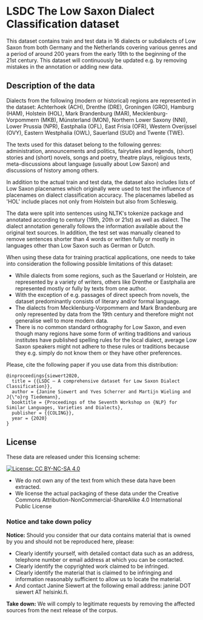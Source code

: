 # LSDC The Low Saxon Dialect Classification dataset

This dataset contains train and test data in 16 dialects or subdialects of Low Saxon from both Germany and the Netherlands covering various genres and a period of around 200 years from the early 19th to the beginning of the 21st century. This dataset will continuously be updated e.g. by removing mistakes in the annotation or adding new data. 

## Description of the data 

Dialects from the following (modern or historical) regions are represented in the dataset: Achterhoek (ACH), Drenthe (DRE), Groningen (GRO), Hamburg (HAM), Holstein (HOL), Mark Brandenburg (MAR), Mecklenburg-Vorpommern (MKB), Münsterland (MON), Northern Lower Saxony (NNI), Lower Prussia (NPR), Eastphalia (OFL), East Frisia (OFR), Western Overijssel (OVY), Eastern Westphalia (OWL), Sauerland (SUD) and Twente (TWE).

The texts used for this dataset belong to the following genres: administration, announcements and politics, fairytales and legends, (short) stories and (short) novels, songs and poetry, theatre plays, religious texts, meta-discussions about language (usually about Low Saxon) and discussions of history among others.

In addition to the actual train and test data, the dataset also includes lists of Low Saxon placenames which originally were used to test the influence of placenames on dialect classification accuracy. The placenames labelled as 'HOL' include places not only from Holstein but also from Schleswig.

The data were split into sentences using NLTK's tokenize package and annotated according to century (19th, 20th or 21st) as well as dialect. The dialect annotation generally follows the information available about the original text sources. In addition, the test set was manually cleaned to remove sentences shorter than 4 words or written fully or mostly in languages other than Low Saxon such as German or Dutch. 

When using these data for training practical applications, one needs to take into consideration the following possible limitations of this dataset:
- While dialects from some regions, such as the Sauerland or Holstein, are represented by a variety of writers, others like Drenthe or Eastphalia are represented mostly or fully by texts from one author. 
- With the exception of e.g. passages of direct speech from novels, the dataset predominantly consists of literary and/or formal language. 
- The dialects from Mecklenburg-Vorpommern and Mark Brandenburg are only represented by data from the 19th century and therefore might not generalise well to more modern data. 
- There is no common standard orthography for Low Saxon, and even though many regions have some form of writing traditions and various institutes have published spelling rules for the local dialect, average Low Saxon speakers might not adhere to these rules or traditions because they e.g. simply do not know them or they have other preferences. 

Please, cite the following paper if you use data from this distribution:

```
@inproceedings{siewert2020,
  title = {{LSDC – A comprehensive dataset for Low Saxon Dialect Classification}},
  author = {Janine Siewert and Yves Scherrer and Martijn Wieling and J{\"o}rg Tiedemann},
  booktitle = {Proceedings of the Seventh Workshop on {NLP} for Similar Languages, Varieties and Dialects},
  publisher = {{COLING}},
  year = {2020}
}
```

## License

These data are released under this licensing scheme:

[![License: CC BY-NC-SA 4.0](https://licensebuttons.net/l/by-nc-sa/4.0/80x15.png)](https://creativecommons.org/licenses/by-nc-sa/4.0/)

- We do not own any of the text from which these data have been extracted.
- We license the actual packaging of these data under the Creative Commons Attribution-NonCommercial-ShareAlike 4.0 International Public License

### Notice and take down policy

**Notice:** Should you consider that our data contains material that is owned by you and should not be reproduced here, please:

- Clearly identify yourself, with detailed contact data such as an address, telephone number or email address at which you can be contacted.
- Clearly identify the copyrighted work claimed to be infringed.
- Clearly identify the material that is claimed to be infringing and information reasonably sufficient to allow us to locate the material.
- And contact Janine Siewert at the following email address: janine DOT siewert AT helsinki.fi.

**Take down:** We will comply to legitimate requests by removing the affected sources from the next release of the corpus.
